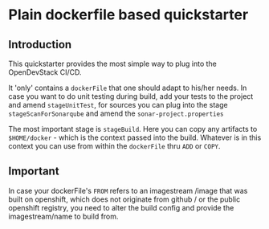 # Plain dockerfile based quickstarter

## Introduction
This quickstarter provides the most simple way to plug into the OpenDevStack CI/CD.

It 'only' contains a `dockerFile` that one should adapt to his/her needs.
In case you want to do unit testing during build, add your tests to the project and amend `stageUnitTest`, for sources you can plug into the stage `stageScanForSonarqube` and amend the `sonar-project.properties`

The most important stage is `stageBuild`. Here you can copy any artifacts to `$HOME/docker` - which is the context passed into the build. Whatever is in this context you can use from within the `dockerFile` thru `ADD` or `COPY`.  

## Important
In case your dockerFile's `FROM` refers to an imagestream /image that was built on openshift, which does not originate from github / or the public openshift registry, you need to alter the build config and provide the imagestream/name to build from.

